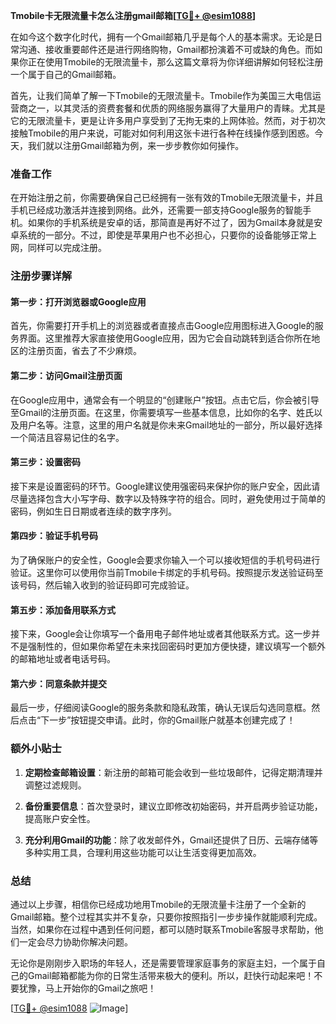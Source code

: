 **Tmobile卡无限流量卡怎么注册gmail邮箱[[TG💪+ @esim1088](https://t.me/s/esim1088)]**

在如今这个数字化时代，拥有一个Gmail邮箱几乎是每个人的基本需求。无论是日常沟通、接收重要邮件还是进行网络购物，Gmail都扮演着不可或缺的角色。而如果你正在使用Tmobile的无限流量卡，那么这篇文章将为你详细讲解如何轻松注册一个属于自己的Gmail邮箱。

首先，让我们简单了解一下Tmobile的无限流量卡。Tmobile作为美国三大电信运营商之一，以其灵活的资费套餐和优质的网络服务赢得了大量用户的青睐。尤其是它的无限流量卡，更是让许多用户享受到了无拘无束的上网体验。然而，对于初次接触Tmobile的用户来说，可能对如何利用这张卡进行各种在线操作感到困惑。今天，我们就以注册Gmail邮箱为例，来一步步教你如何操作。

### 准备工作

在开始注册之前，你需要确保自己已经拥有一张有效的Tmobile无限流量卡，并且手机已经成功激活并连接到网络。此外，还需要一部支持Google服务的智能手机。如果你的手机系统是安卓的话，那简直是再好不过了，因为Gmail本身就是安卓系统的一部分。不过，即使是苹果用户也不必担心，只要你的设备能够正常上网，同样可以完成注册。

### 注册步骤详解

#### 第一步：打开浏览器或Google应用

首先，你需要打开手机上的浏览器或者直接点击Google应用图标进入Google的服务界面。这里推荐大家直接使用Google应用，因为它会自动跳转到适合你所在地区的注册页面，省去了不少麻烦。

#### 第二步：访问Gmail注册页面

在Google应用中，通常会有一个明显的“创建账户”按钮。点击它后，你会被引导至Gmail的注册页面。在这里，你需要填写一些基本信息，比如你的名字、姓氏以及用户名等。注意，这里的用户名就是你未来Gmail地址的一部分，所以最好选择一个简洁且容易记住的名字。

#### 第三步：设置密码

接下来是设置密码的环节。Google建议使用强密码来保护你的账户安全，因此请尽量选择包含大小写字母、数字以及特殊字符的组合。同时，避免使用过于简单的密码，例如生日日期或者连续的数字序列。

#### 第四步：验证手机号码

为了确保账户的安全性，Google会要求你输入一个可以接收短信的手机号码进行验证。这里你可以使用你当前Tmobile卡绑定的手机号码。按照提示发送验证码至该号码，然后输入收到的验证码即可完成验证。

#### 第五步：添加备用联系方式

接下来，Google会让你填写一个备用电子邮件地址或者其他联系方式。这一步并不是强制性的，但如果你希望在未来找回密码时更加方便快捷，建议填写一个额外的邮箱地址或者电话号码。

#### 第六步：同意条款并提交

最后一步，仔细阅读Google的服务条款和隐私政策，确认无误后勾选同意框。然后点击“下一步”按钮提交申请。此时，你的Gmail账户就基本创建完成了！

### 额外小贴士

1. **定期检查邮箱设置**：新注册的邮箱可能会收到一些垃圾邮件，记得定期清理并调整过滤规则。
   
2. **备份重要信息**：首次登录时，建议立即修改初始密码，并开启两步验证功能，提高账户安全性。

3. **充分利用Gmail的功能**：除了收发邮件外，Gmail还提供了日历、云端存储等多种实用工具，合理利用这些功能可以让生活变得更加高效。

### 总结

通过以上步骤，相信你已经成功地用Tmobile的无限流量卡注册了一个全新的Gmail邮箱。整个过程其实并不复杂，只要你按照指引一步步操作就能顺利完成。当然，如果你在过程中遇到任何问题，都可以随时联系Tmobile客服寻求帮助，他们一定会尽力协助你解决问题。

无论你是刚刚步入职场的年轻人，还是需要管理家庭事务的家庭主妇，一个属于自己的Gmail邮箱都能为你的日常生活带来极大的便利。所以，赶快行动起来吧！不要犹豫，马上开始你的Gmail之旅吧！

[[TG💪+ @esim1088](https://t.me/s/esim1088) ![Image](https://i.postimg.cc/4NQfJmqS/Snipaste-2025-05-13-00-14-12.png)]